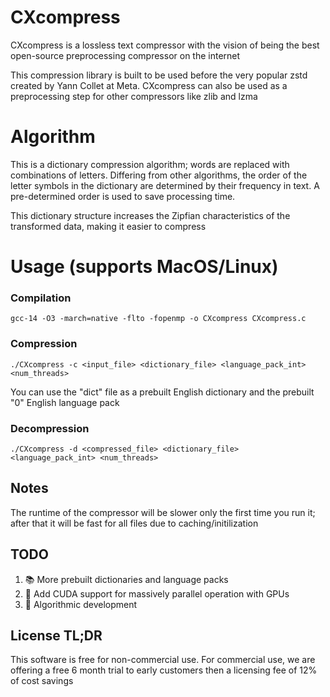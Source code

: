 # CXcompress
CXcompress is a lossless text compressor with the vision of being the best open-source preprocessing compressor on the internet

This compression library is built to be used before the very popular zstd created by Yann Collet at Meta. CXcompress can also be used as a preprocessing step for other compressors like zlib and lzma

# Algorithm
This is a dictionary compression algorithm; words are replaced with combinations of letters. Differing from other algorithms, the order of the letter symbols in the dictionary are determined by their frequency in text. A pre-determined order is used to save processing time.

This dictionary structure increases the Zipfian characteristics of the transformed data, making it easier to compress

# Usage (supports MacOS/Linux)
### Compilation
```
gcc-14 -O3 -march=native -flto -fopenmp -o CXcompress CXcompress.c
```

### Compression
```
./CXcompress -c <input_file> <dictionary_file> <language_pack_int> <num_threads>
```
You can use the "dict" file as a prebuilt English dictionary and the prebuilt "0" English language pack

### Decompression
```
./CXcompress -d <compressed_file> <dictionary_file> <language_pack_int> <num_threads>
```

## Notes
The runtime of the compressor will be slower only the first time you run it; after that it will be fast for all files due to caching/initilization

## TODO
1. 📚 More prebuilt dictionaries and language packs
2. 🚀 Add CUDA support for massively parallel operation with GPUs
3. 🔨 Algorithmic development

## License TL;DR
This software is free for non-commercial use. For commercial use, we are offering a free 6 month trial to early customers then a licensing fee of 12% of cost savings
